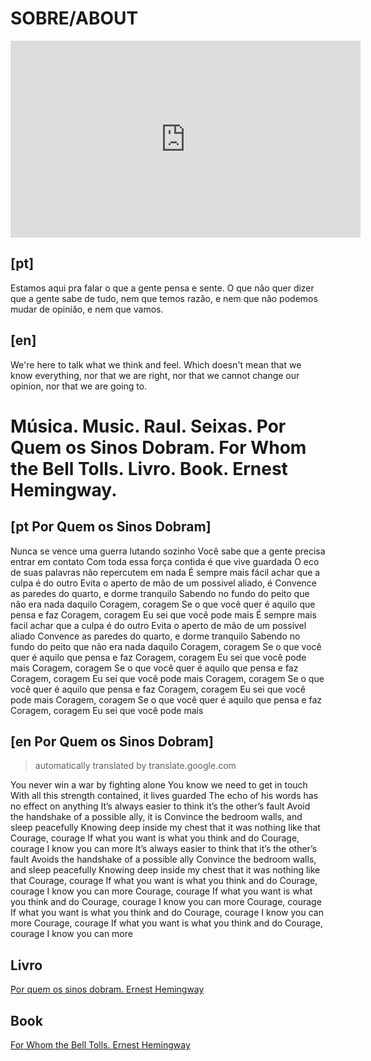 # SOBRE/ABOUT

<iframe width="560" height="315" src="https://www.youtube.com/embed/x6gw0wXruzY" frameborder="0" allow="accelerometer; autoplay; clipboard-write; encrypted-media; gyroscope; picture-in-picture" allowfullscreen></iframe>

## [pt]

Estamos aqui pra falar o que a gente pensa e sente. O que não quer dizer que a gente sabe de tudo, nem que temos razão, e nem que não podemos mudar de opinião, e nem que vamos.

## [en]

We're here to talk what we think and feel. Which doesn't mean that we know everything, nor that we are right, nor that we cannot change our opinion, nor that we are going to.

# Música. Music. Raul. Seixas. Por Quem os Sinos Dobram. For Whom the Bell Tolls. Livro. Book. Ernest Hemingway.

## [pt Por Quem os Sinos Dobram]

Nunca se vence uma guerra lutando sozinho
Você sabe que a gente precisa entrar em contato
Com toda essa força contida é que vive guardada
O eco de suas palavras não repercutem em nada
É sempre mais fácil achar que a culpa é do outro
Evita o aperto de mão de um possivel aliado, é
Convence as paredes do quarto, e dorme tranquilo
Sabendo no fundo do peito que não era nada daquilo
Coragem, coragem
Se o que você quer é aquilo que pensa e faz
Coragem, coragem
Eu sei que você pode mais
É sempre mais facil achar que a culpa é do outro
Evita o aperto de mão de um possível aliado
Convence as paredes do quarto, e dorme tranquilo
Sabendo no fundo do peito que não era nada daquilo
Coragem, coragem
Se o que você quer é aquilo que pensa e faz
Coragem, coragem
Eu sei que você pode mais
Coragem, coragem
Se o que você quer é aquilo que pensa e faz
Coragem, coragem
Eu sei que você pode mais
Coragem, coragem
Se o que você quer é aquilo que pensa e faz
Coragem, coragem
Eu sei que você pode mais
Coragem, coragem
Se o que você quer é aquilo que pensa e faz
Coragem, coragem
Eu sei que você pode mais

## [en Por Quem os Sinos Dobram]

> automatically translated by translate.google.com

You never win a war by fighting alone
You know we need to get in touch
With all this strength contained, it lives guarded
The echo of his words has no effect on anything
It’s always easier to think it’s the other’s fault
Avoid the handshake of a possible ally, it is
Convince the bedroom walls, and sleep peacefully
Knowing deep inside my chest that it was nothing like that
Courage, courage
If what you want is what you think and do
Courage, courage
I know you can more
It’s always easier to think that it’s the other’s fault
Avoids the handshake of a possible ally
Convince the bedroom walls, and sleep peacefully
Knowing deep inside my chest that it was nothing like that
Courage, courage
If what you want is what you think and do
Courage, courage
I know you can more
Courage, courage
If what you want is what you think and do
Courage, courage
I know you can more
Courage, courage
If what you want is what you think and do
Courage, courage
I know you can more
Courage, courage
If what you want is what you think and do
Courage, courage
I know you can more

## Livro

[Por quem os sinos dobram. Ernest Hemingway](https://pt.wikipedia.org/wiki/Por_Quem_os_Sinos_Dobram)

## Book

[For Whom the Bell Tolls. Ernest Hemingway](https://en.wikipedia.org/wiki/For_Whom_the_Bell_Tolls)